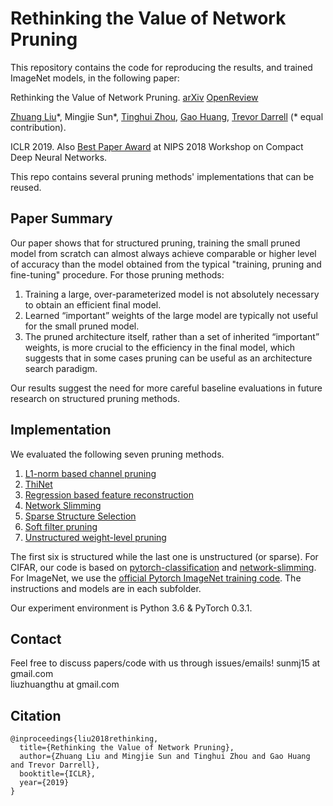# Rethinking the Value of Network Pruning
This repository contains the code for reproducing the results, and trained ImageNet models, in the following paper:  

Rethinking the Value of Network Pruning. [arXiv](https://arxiv.org/abs/1810.05270) [OpenReview](https://openreview.net/forum?id=rJlnB3C5Ym)

[Zhuang Liu](https://liuzhuang13.github.io/)\*, Mingjie Sun\*, [Tinghui Zhou](https://people.eecs.berkeley.edu/~tinghuiz/), [Gao Huang](http://www.gaohuang.net/), [Trevor Darrell](https://people.eecs.berkeley.edu/~trevor/) (\* equal contribution).

ICLR 2019. Also [Best Paper Award](https://nips.cc/Conferences/2018/Schedule?showEvent=10941) at NIPS 2018 Workshop on Compact Deep Neural Networks.

This repo contains several pruning methods' implementations that can be reused.

## Paper Summary

Our paper shows that for structured pruning, training the small pruned model from scratch can almost always achieve comparable or higher level of accuracy than the model obtained from the typical "training, pruning and fine-tuning" procedure. For those pruning methods:

1. Training a large, over-parameterized model is not absolutely necessary to obtain an efficient final model.
2. Learned “important” weights of the large model are typically not useful for the small pruned model. 
3. The pruned architecture itself, rather than a set of inherited “important” weights, is more crucial to the efficiency in the final model, which suggests that in some cases pruning can be useful as an architecture search paradigm. 

Our results suggest the need for more careful baseline evaluations in future research on structured pruning methods. 

## Implementation
We evaluated the following seven pruning methods. 

1. [L1-norm based channel pruning](https://arxiv.org/abs/1608.08710)
2. [ThiNet](https://arxiv.org/abs/1707.06342)
3. [Regression based feature reconstruction](https://arxiv.org/abs/1707.06168)
4. [Network Slimming](https://arxiv.org/abs/1708.06519)
5. [Sparse Structure Selection](https://arxiv.org/abs/1707.01213)
6. [Soft filter pruning](https://www.ijcai.org/proceedings/2018/0309.pdf)
7. [Unstructured weight-level pruning](https://arxiv.org/abs/1506.02626)

The first six is structured while the last one is unstructured (or sparse). For CIFAR, our code is based on [pytorch-classification](https://github.com/bearpaw/pytorch-classification) and [network-slimming](https://github.com/Eric-mingjie/network-slimming). For ImageNet, we use the [official Pytorch ImageNet training code](https://github.com/pytorch/examples/blob/0.3.1/imagenet/main.py). The instructions and models are in each subfolder.

Our experiment environment is Python 3.6 & PyTorch 0.3.1. 

## Contact
Feel free to discuss papers/code with us through issues/emails!
sunmj15 at gmail.com  
liuzhuangthu at gmail.com

## Citation
```
@inproceedings{liu2018rethinking,
  title={Rethinking the Value of Network Pruning},
  author={Zhuang Liu and Mingjie Sun and Tinghui Zhou and Gao Huang and Trevor Darrell},
  booktitle={ICLR},
  year={2019}
}
```
